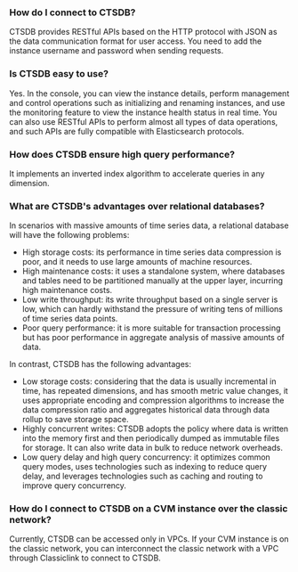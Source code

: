 ### How do I connect to CTSDB?
CTSDB provides RESTful APIs based on the HTTP protocol with JSON as the data communication format for user access. You need to add the instance username and password when sending requests.

### Is CTSDB easy to use?
Yes. In the console, you can view the instance details, perform management and control operations such as initializing and renaming instances, and use the monitoring feature to view the instance health status in real time. You can also use RESTful APIs to perform almost all types of data operations, and such APIs are fully compatible with Elasticsearch protocols.

### How does CTSDB ensure high query performance?
It implements an inverted index algorithm to accelerate queries in any dimension.

### What are CTSDB's advantages over relational databases?
In scenarios with massive amounts of time series data, a relational database will have the following problems:
- High storage costs: its performance in time series data compression is poor, and it needs to use large amounts of machine resources.
- High maintenance costs: it uses a standalone system, where databases and tables need to be partitioned manually at the upper layer, incurring high maintenance costs.
- Low write throughput: its write throughput based on a single server is low, which can hardly withstand the pressure of writing tens of millions of time series data points.
- Poor query performance: it is more suitable for transaction processing but has poor performance in aggregate analysis of massive amounts of data.

In contrast, CTSDB has the following advantages:
- Low storage costs: considering that the data is usually incremental in time, has repeated dimensions, and has smooth metric value changes, it uses appropriate encoding and compression algorithms to increase the data compression ratio and aggregates historical data through data rollup to save storage space.
- Highly concurrent writes: CTSDB adopts the policy where data is written into the memory first and then periodically dumped as immutable files for storage. It can also write data in bulk to reduce network overheads.
- Low query delay and high query concurrency: it optimizes common query modes, uses technologies such as indexing to reduce query delay, and leverages technologies such as caching and routing to improve query concurrency.

### How do I connect to CTSDB on a CVM instance over the classic network?
Currently, CTSDB can be accessed only in VPCs. If your CVM instance is on the classic network, you can interconnect the classic network with a VPC through Classiclink to connect to CTSDB.

